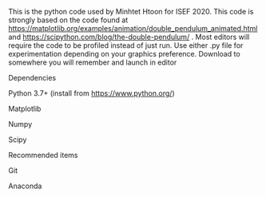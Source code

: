 This is the python code used by Minhtet Htoon for ISEF 2020. This code is strongly based on the code found at https://matplotlib.org/examples/animation/double_pendulum_animated.html and https://scipython.com/blog/the-double-pendulum/ .  Most editors will require the code to be profiled instead of just run. Use either .py file for experimentation depending on your graphics preference. Download to somewhere you will remember and launch in editor

Dependencies

Python 3.7+ (install from https://www.python.org/)

Matplotlib

Numpy

Scipy

Recommended items

Git

Anaconda
